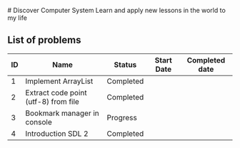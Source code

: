 ﻿﻿﻿﻿# Discover Computer SystemLearn and apply new lessons in the world to my life## List of problems| ID        | Name           | Status  | Start Date | Completed date| ------------- |-------------| -----| ----| ----|| 1 | Implement ArrayList | Completed || 2 | Extract code point (utf-8) from file | Completed || 3 | Bookmark manager in console      | Progress || 4 | Introduction SDL 2      | Completed |